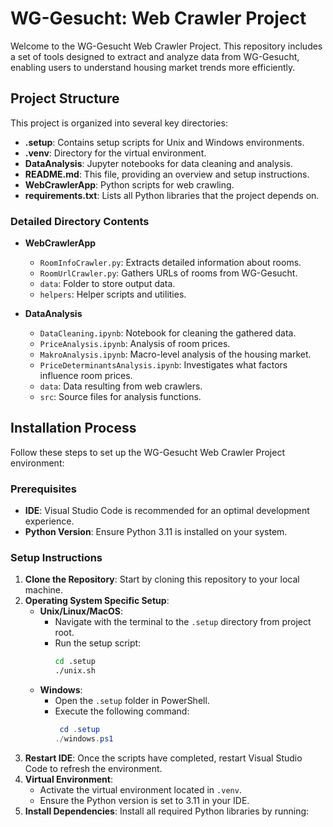 # WG-Gesucht: Web Crawler Project

Welcome to the WG-Gesucht Web Crawler Project. This repository includes a set of tools designed to extract and analyze data from WG-Gesucht, enabling users to understand housing market trends more efficiently.

## Project Structure

This project is organized into several key directories:

- **.setup**: Contains setup scripts for Unix and Windows environments.
- **.venv**: Directory for the virtual environment.
- **DataAnalysis**: Jupyter notebooks for data cleaning and analysis.
- **README.md**: This file, providing an overview and setup instructions.
- **WebCrawlerApp**: Python scripts for web crawling.
- **requirements.txt**: Lists all Python libraries that the project depends on.

### Detailed Directory Contents

- **WebCrawlerApp**
  - `RoomInfoCrawler.py`: Extracts detailed information about rooms.
  - `RoomUrlCrawler.py`: Gathers URLs of rooms from WG-Gesucht.
  - `data`: Folder to store output data.
  - `helpers`: Helper scripts and utilities.

- **DataAnalysis**
  - `DataCleaning.ipynb`: Notebook for cleaning the gathered data.
  - `PriceAnalysis.ipynb`: Analysis of room prices.
  - `MakroAnalysis.ipynb`: Macro-level analysis of the housing market.
  - `PriceDeterminantsAnalysis.ipynb`: Investigates what factors influence room prices.
  - `data`: Data resulting from web crawlers.
  - `src`: Source files for analysis functions.

## Installation Process

Follow these steps to set up the WG-Gesucht Web Crawler Project environment:

### Prerequisites

- **IDE**: Visual Studio Code is recommended for an optimal development experience.
- **Python Version**: Ensure Python 3.11 is installed on your system.

### Setup Instructions

1. **Clone the Repository**: Start by cloning this repository to your local machine.
2. **Operating System Specific Setup**:
   - **Unix/Linux/MacOS**:
     - Navigate with the terminal to the `.setup` directory from project root.
     - Run the setup script:
       ```bash
       cd .setup
       ./unix.sh
       ```
   - **Windows**:
     - Open the `.setup` folder in PowerShell.
     - Execute the following command:
       ```powershell 
        cd .setup
       ./windows.ps1
       ```
3. **Restart IDE**: Once the scripts have completed, restart Visual Studio Code to refresh the environment.
4. **Virtual Environment**: 
   - Activate the virtual environment located in `.venv`.
   - Ensure the Python version is set to 3.11 in your IDE.
5. **Install Dependencies**: Install all required Python libraries by running:
